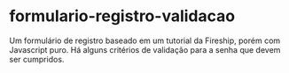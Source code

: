 # formulario-registro-validacao
 Um formulário de registro baseado em um tutorial da Fireship, porém com Javascript puro. Há alguns critérios de validação para a senha que devem ser cumpridos.
